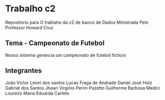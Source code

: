 # Trabalho c2

Repositorio para O trablaho da c2 de banco de Dados Ministrada Pelo Professor Howard Cruz 

## Tema - Campeonato de Futebol

Nosso sistema gerencia um campeonato de futebol ficticio 







## Integrantes
João Victor Leoni dos santos
Lucas Fraga de Andrade
Daniel José Holz 
Gabriel dos Santos
Jhean Virginio Perim Pazetto
Guilherme Barbosa Medici Loureiro 
Maria Eduarda Carlete 

